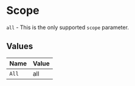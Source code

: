 # Scope

`all` - This is the only supported `scope` parameter.


## Values

| Name  | Value |
| ----- | ----- |
| `All` | all   |